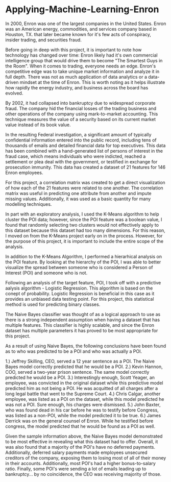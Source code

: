 # Applying-Machine-Learning-Enron

In 2000, Enron was one of the largest companies in the United States. 
Enron was an American energy, commodities, and services company based in Houston, TX. that later became known for it's few acts of conspiracy, insider trading, and securities fraud. 

Before going in deep with this project, it is important to note how technology has changed over time:
Enron likely had it's own commercial intelligence group that would drive them to become "The Smartest Guys in the Room". 
When it comes to trading, everyone needs an edge. Enron's competitive edge was to take unique market information and analyze it in full depth. There was not as much application of data analytics or a data-driven mindset at the time of Enron. This is worth noting as it helps illustrate how rapidly the energy industry, and business across the board has evolved. 

By 2002, it had collapsed into bankruptcy due to widespread corporate fraud. 
The company hid the financial losses of the trading business and other operations of the company using mark-to-market accounting. 
This technique measures the value of a security based on its current market value instead of its book value.

In the resulting Federal investigation, a significant amount of typically confidential information entered into the public record, including tens of thousands of emails and detailed financial data for top executives.
This data has been combined with a hand-generated list of persons of interest in the fraud case, which means individuals who were indicted, reached a settlement or plea deal with the government, or testified in exchange for prosecution immunity. 
This data has created a dataset of 21 features for 146 Enron employees.

For this project, a correlation matrix was created to get a direct visualization of how each of the 21 features were related to one another. 
The correlation matrix was useful in predicting one attribute from another and impute missing values. Additionally, it was used as a basic quantity for many modelling techniques.

In part with an exploratory analysis, I used the K-Means algorithm to help cluster the POI data; however, since the POI feature was a boolean value, I found that randomly selecting two clusters would not effectively apply to this dataset because this dataset had too many dimensions. For this reason, I moved on from the K-Means project early on in the process. However, for the purpose of this project, it is important to include the entire scope of the analysis. 

In addition to the K-Means Algorithm, I performed a hierarhical analysis on the POI feature. By looking at the hierarchy of the POI, I was able to better visualize the spread between someone who is considered a Person of Interest (POI) and someone who is not. 

Following an analysis of the target feature, POI, I took off with a predictive aalysis algorithm - Logistic Regression. This algorithm is based on the conept of probability. Logistic Regression is beneficial in this case as it provides an unbiased data testing point. For this project, this statistical method is used for predicting binary classes. 

The Naive Bayes classifier was thought of as a logical approach to use as there is a strong independent assumption when having a dataset that has multiple features. This classifier is highly scalable, and since the Enron dataset has multiple parameters it has proved to be most appropriate for this project. 

As a result of using Naive Bayes, the following conclusions have been found as to who was predicted to be a POI and who was actually a POI. 

1.) Jeffrey Skilling, CEO, served a 12 year sentence as a POI. The Naive Bayes model correctly predicted that he would be a POI. 
2.) Kevin Hannon, COO, served a two-year prison sentence. The same model correctly predicted he would be a POI. 
3.) Interestingly enough, Scott Yeager, an employee, was convicted in the original dataset while this predictive model predicted him as not being a POI. He was acquitted of all charges after a long legal battle that went to the Supreme Court. 
4.) Chris Calgar, another employee, was listed as a POI on the dataset, while this model predicted he was not a POI. Sure enough, his charges were dismissed. 
5.) John Baxter, who was found dead in his car before he was to testify before Congress, was listed as a non-POI, while the model predicted it to be true. 
6.) James Derrick was on the general counsel of Enron. While he testified before congress, the model predicted that he would be found as a POI as well. 

Given the sample information above, the Naive Bayes model demonstrated to be most effective in revealing what this dataset had to offer. Overall, it was also found that a majority of the POI's have no deferred payments. Additionally, deferred salary payments made employees unsecured creditors of the company, exposing them to losing most of all of their money in their accounts. Additionally, most POI's had a higher bonus-to-salary ratio. Finally, some POI's were sending a lot of emails leading up to bankruptcy... by no coincidence, the CEO was receiving majority of those. 
